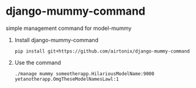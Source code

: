 django-mummy-command
====================

simple management command for model-mummy


1. Install django-mummy-command

    `pip install git+https://github.com/airtonix/django-mummy-command`

2. Use the command

    `./manage mummy someotherapp.HilariousModelName:9000 yetanotherapp.OmgTheseModelNamesLawl:1`
